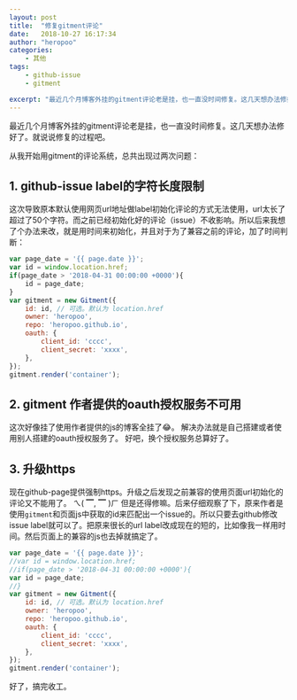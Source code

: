 ```yaml
---
layout: post
title:  "修复gitment评论"
date:   2018-10-27 16:17:34
author: "heropoo"
categories: 
    - 其他
tags: 
    - github-issue
    - gitment

excerpt: "最近几个月博客外挂的gitment评论老是挂，也一直没时间修复。这几天想办法修好了。就说说修复的过程吧"
---
```

最近几个月博客外挂的gitment评论老是挂，也一直没时间修复。这几天想办法修好了。就说说修复的过程吧。

从我开始用gitment的评论系统，总共出现过两次问题：

## 1. github-issue label的字符长度限制
这次导致原本默认使用网页url地址做label初始化评论的方式无法使用，url太长了超过了50个字符。而之前已经初始化好的评论（issue）不收影响。所以后来我想了个办法来改，就是用时间来初始化，并且对于为了兼容之前的评论，加了时间判断：
```js
var page_date = '{{ page.date }}';
var id = window.location.href;
if(page_date > '2018-04-31 00:00:00 +0000'){
    id = page_date;
}
var gitment = new Gitment({
    id: id, // 可选。默认为 location.href
    owner: 'heropoo',
    repo: 'heropoo.github.io',
    oauth: {
        client_id: 'cccc',
        client_secret: 'xxxx',
    },
});
gitment.render('container');
```

## 2. gitment 作者提供的oauth授权服务不可用
这次好像挂了使用作者提供的js的博客全挂了😂。 解决办法就是自己搭建或者使用别人搭建的oauth授权服务了。 好吧，换个授权服务总算好了。

## 3. 升级https
现在github-page提供强制https。升级之后发现之前兼容的使用页面url初始化的评论又不能用了。 ㄟ( ▔, ▔ )ㄏ
但是还得修嘛。后来仔细观察了下，原来作者是使用`gitment`和页面js中获取的id来匹配出一个issue的。所以只要去github修改issue label就可以了。把原来很长的url label改成现在的短的，比如像我一样用时间。然后页面上的兼容的js也去掉就搞定了。
```js
var page_date = '{{ page.date }}';
//var id = window.location.href;
//if(page_date > '2018-04-31 00:00:00 +0000'){
var id = page_date;
//}
var gitment = new Gitment({
    id: id, // 可选。默认为 location.href
    owner: 'heropoo',
    repo: 'heropoo.github.io',
    oauth: {
        client_id: 'cccc',
        client_secret: 'xxxx',
    },
});
gitment.render('container');
```

好了，搞完收工。